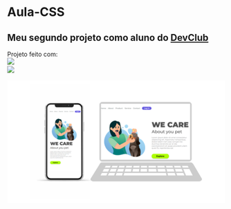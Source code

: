 <h1>Aula-CSS</h1>

<h2>Meu segundo projeto como aluno do <a href="https://rodolfomori.com.br/devclub-comercial/">DevClub</a></h2>

<p>Projeto feito com:
<br>
  <img src="https://img.shields.io/badge/HTML5-E34F26?style=for-the-badge&logo=html5&logoColor=white">
<br>
  <img src="https://img.shields.io/badge/CSS3-1572B6?style=for-the-badge&logo=css3&logoColor=white">
</p>
<div>
  <img src="img/Design sem nome (3).png">
</div>
